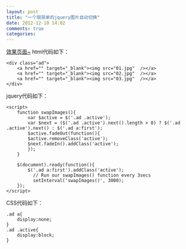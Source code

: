 ```yaml
---
layout: post
title: "一个很简单的jquery图片自动切换"
date: 2012-12-10 14:02
comments: true
categories: 
---
```


[效果页面~](http://www.dofaith.net/) html代码如下： 
    
    
    <div class="ad">
    	<a href="" target="_blank"><img src="01.jpg"  /></a>
    	<a href="" target="_blank"><img src="02.jpg"  /></a>
    	<a href="" target="_blank"><img src="03.jpg"  /></a>
    </div>

jquery代码如下： 
    
    
    <script>
    	function swapImages(){
    		var $active = $('.ad .active');
    		var $next = ($('.ad .active').next().length > 0) ? $('.ad .active').next() : $('.ad a:first');
    		$active.fadeOut(function(){
    		$active.removeClass('active');
    		$next.fadeIn().addClass('active');
    		});
    	}
    
        $(document).ready(function(){
    		$('.ad a:first').addClass('active');
    		  // Run our swapImages() function every 3secs
    		  setInterval('swapImages()', 3000);
        });
    </script>

CSS代码如下： 
    
    
    .ad a{
    	display:none;
    }
    .ad .active{
        display:block;
    }